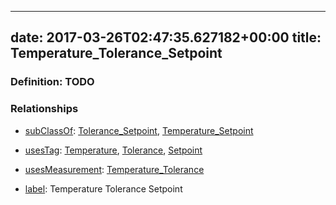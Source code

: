 
---
date: 2017-03-26T02:47:35.627182+00:00
title: Temperature_Tolerance_Setpoint
---
### Definition: TODO

### Relationships

* [subClassOf](http://www.w3.org/2000/01/rdf-schema#subClassOf): [Tolerance_Setpoint](https://brickschema.org/schema/1.0/Brick#Tolerance_Setpoint), [Temperature_Setpoint](https://brickschema.org/schema/1.0/Brick#Temperature_Setpoint)

* [usesTag](https://brickschema.org/schema/1.0/BrickFrame#usesTag): [Temperature](https://brickschema.org/schema/1.0/BrickTag#Temperature), [Tolerance](https://brickschema.org/schema/1.0/BrickTag#Tolerance), [Setpoint](https://brickschema.org/schema/1.0/BrickTag#Setpoint)

* [usesMeasurement](https://brickschema.org/schema/1.0/BrickFrame#usesMeasurement): [Temperature_Tolerance](https://brickschema.org/schema/1.0/Brick#Temperature_Tolerance)

* [label](http://www.w3.org/2000/01/rdf-schema#label): Temperature Tolerance Setpoint
